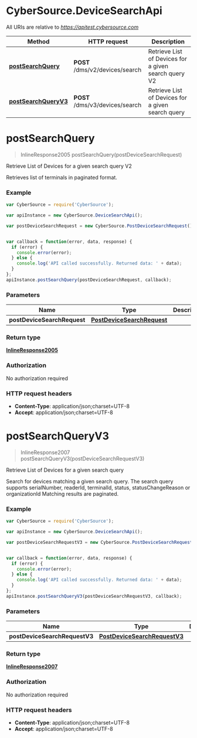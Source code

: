 # CyberSource.DeviceSearchApi

All URIs are relative to *https://apitest.cybersource.com*

Method | HTTP request | Description
------------- | ------------- | -------------
[**postSearchQuery**](DeviceSearchApi.md#postSearchQuery) | **POST** /dms/v2/devices/search | Retrieve List of Devices for a given search query V2
[**postSearchQueryV3**](DeviceSearchApi.md#postSearchQueryV3) | **POST** /dms/v3/devices/search | Retrieve List of Devices for a given search query


<a name="postSearchQuery"></a>
# **postSearchQuery**
> InlineResponse2005 postSearchQuery(postDeviceSearchRequest)

Retrieve List of Devices for a given search query V2

Retrieves list of terminals in paginated format.

### Example
```javascript
var CyberSource = require('CyberSource');

var apiInstance = new CyberSource.DeviceSearchApi();

var postDeviceSearchRequest = new CyberSource.PostDeviceSearchRequest(); // PostDeviceSearchRequest | 


var callback = function(error, data, response) {
  if (error) {
    console.error(error);
  } else {
    console.log('API called successfully. Returned data: ' + data);
  }
};
apiInstance.postSearchQuery(postDeviceSearchRequest, callback);
```

### Parameters

Name | Type | Description  | Notes
------------- | ------------- | ------------- | -------------
 **postDeviceSearchRequest** | [**PostDeviceSearchRequest**](PostDeviceSearchRequest.md)|  | 

### Return type

[**InlineResponse2005**](InlineResponse2005.md)

### Authorization

No authorization required

### HTTP request headers

 - **Content-Type**: application/json;charset=UTF-8
 - **Accept**: application/json;charset=UTF-8

<a name="postSearchQueryV3"></a>
# **postSearchQueryV3**
> InlineResponse2007 postSearchQueryV3(postDeviceSearchRequestV3)

Retrieve List of Devices for a given search query

Search for devices matching a given search query.  The search query supports serialNumber, readerId, terminalId, status, statusChangeReason or organizationId  Matching results are paginated. 

### Example
```javascript
var CyberSource = require('CyberSource');

var apiInstance = new CyberSource.DeviceSearchApi();

var postDeviceSearchRequestV3 = new CyberSource.PostDeviceSearchRequestV3(); // PostDeviceSearchRequestV3 | 


var callback = function(error, data, response) {
  if (error) {
    console.error(error);
  } else {
    console.log('API called successfully. Returned data: ' + data);
  }
};
apiInstance.postSearchQueryV3(postDeviceSearchRequestV3, callback);
```

### Parameters

Name | Type | Description  | Notes
------------- | ------------- | ------------- | -------------
 **postDeviceSearchRequestV3** | [**PostDeviceSearchRequestV3**](PostDeviceSearchRequestV3.md)|  | 

### Return type

[**InlineResponse2007**](InlineResponse2007.md)

### Authorization

No authorization required

### HTTP request headers

 - **Content-Type**: application/json;charset=UTF-8
 - **Accept**: application/json;charset=UTF-8

